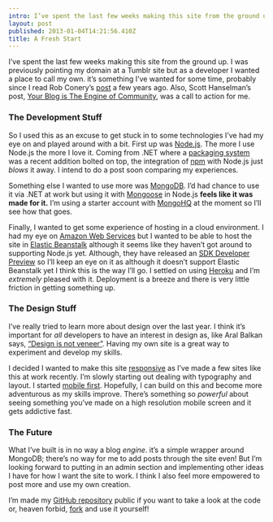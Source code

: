 ```yaml
---
intro: I’ve spent the last few weeks making this site from the ground up. I was previously pointing my domain at a Tumblr site but as a developer I wanted a place to call my own.
layout: post
published: 2013-01-04T14:21:56.410Z
title: A Fresh Start
---
```


I’ve spent the last few weeks making this site from the ground up. I was previously pointing my domain at a Tumblr site but as a developer I wanted a place to call my own. it’s something I’ve wanted for some time, probably since I read Rob Conery’s [post](http://blog.wekeroad.com/blog/be-a-good-jedi-build-your-own-blog) a few years ago. Also, Scott Hanselman’s post, [Your Blog is The Engine of Community](http://www.hanselman.com/blog/YourBlogIsTheEngineOfCommunity.aspx), was a call to action for me.

### The Development Stuff

So I used this as an excuse to get stuck in to some technologies I’ve had my eye on and played around with a bit. First up was [Node.js](http://nodejs.org). The more I use Node.js the more I love it. Coming from .NET where a [packaging system](http://www.nuget.org) was a recent addition bolted on top, the integration of [npm](https://npmjs.org) with Node.js just _blows_ it away. I intend to do a post soon comparing my experiences.

Something else I wanted to use more was [MongoDB](http://www.mongodb.org). I’d had chance to use it via .NET at work but using it with [Mongoose](http://mongoosejs.com) in Node.js **feels like it was made for it.** I’m using a starter account with [MongoHQ](https://www.mongohq.com/) at the moment so I’ll see how that goes.

Finally, I wanted to get some experience of hosting in a cloud environment. I had my eye on [Amazon Web Services](http://aws.amazon.com) but I wanted to be able to host the site in [Elastic Beanstalk](http://aws.amazon.com/elasticbeanstalk/) although it seems like they haven’t got around to supporting Node.js yet. Although, they have released an [SDK Developer Preview](http://aws.amazon.com/sdkfornodejs/) so I’ll keep an eye on it as although it doesn’t support Elastic Beanstalk yet I think this is the way I’ll go. I settled on using [Heroku](http://www.heroku.com) and I’m _extremely_ pleased with it. Deployment is a breeze and there is very little friction in getting something up.

### The Design Stuff

I’ve really tried to learn more about design over the last year. I think it’s important for _all_ developers to have an interest in design as, like Aral Balkan says, [“Design is not veneer”](http://aralbalkan.com/notes/design-is-not-veneer/). Having my own site is a great way to experiment and develop my skills.

I decided I wanted to make this site [responsive](http://www.alistapart.com/articles/responsive-web-design/) as I’ve made a few sites like this at work recently. I’m slowly starting out dealing with typography and layout. I started [mobile first](http://www.lukew.com/ff/entry.asp?933). Hopefully, I can build on this and become more adventurous as my skills improve. There’s something so _powerful_ about seeing something you’ve made on a high resolution mobile screen and it gets addictive fast.

### The Future

What I’ve built is in no way a blog _engine_. it’s a simple wrapper around MongoDB; there’s no way for me to add posts through the site even! But I’m looking forward to putting in an admin section and implementing other ideas I have for how I want the site to work. I think I also feel more empowered to post more and use my own creation.

I’m made my [GitHub repository](https://github.com/Sheepsteak/Campolina) public if you want to take a look at the code or, heaven forbid, [fork](https://github.com/Sheepsteak/Campolina/fork) and use it yourself!

